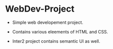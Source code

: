 # WebDev-Project

* Simple web developement project.

* Contains various eleements of HTML and CSS.

* Inter2 project contains semantic UI as well.
